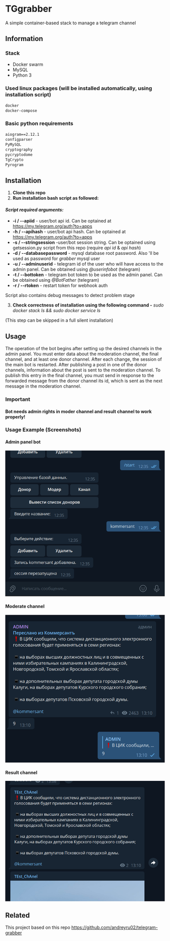 
# TGgrabber

A simple container-based stack to manage a telegram channel

## Information

### Stack

- Docker swarm
- MySQL
- Python 3

### Used linux packages (will be installed automatically, using installation script)

```
docker
docker-compose
```

### Basic python requirements

```
aiogram==2.12.1 
configparser  
PyMySQL 
cryptography 
pycryptodome 
TgCrypto 
Pyrogram 
```

## Installation

1. **Clone this repo**
2. **Run installation bash script as followed:**

#### *Script required arguments:*

- **-i / --apiid** - user/bot api id. Can be optained at https://my.telegram.org/auth?to=apps
- **-h / --apihash** - user/bot api hash. Can be optained at https://my.telegram.org/auth?to=apps
- **-s / --stringsession** -user/bot session string. Can be optained using getsession.py script from this repo (require *api id* & *api hash*)
- **-d / --databasepassword** - mysql database root password. Also 'll be used as password for *grabber* mysql user
- **-u / --adminuserid** - telegram id of the user who will have access to the admin panel. Can be obtained using *@userinfobot* (telegram)
- **-t / --bottoken** - telegram bot token to be used as the admin panel. Can be obtained using *@BotFather* (telegram)
- **-r / --rtoken** - restart token for webhook auth

Script also contains debug messages to detect problem stage

3. **Check correctness of installation using the following command -** *sudo docker stack ls && sudo docker service ls*

(This step can be skipped in a full silent installation)

## Usage

The operation of the bot begins after setting up the desired channels in the admin panel. You must enter data about the moderation channel, the final channel, and at least one donor channel. After each change, the session of the main bot is restarted. After publishing a post in one of the donor channels, information about the post is sent to the moderation channel. To publish this entry in the final channel, you must send in response to the forwarded message from the donor channel its id, which is sent as the next message in the moderation channel.

### **Important**

#### **Bot needs admin rights in moder channel and result channel to work properly!**

### Usage Example (Screenshots)

#### Admin panel bot

![admin panel screenshot](content/admin.png)

#### Moderate channel

![moderate channel screenshot](content/moder.png)

#### Result channel

![result channel screenshot](content/result.png)

## Related

This project based on this repo https://github.com/andreyru02/telegram-grabber
